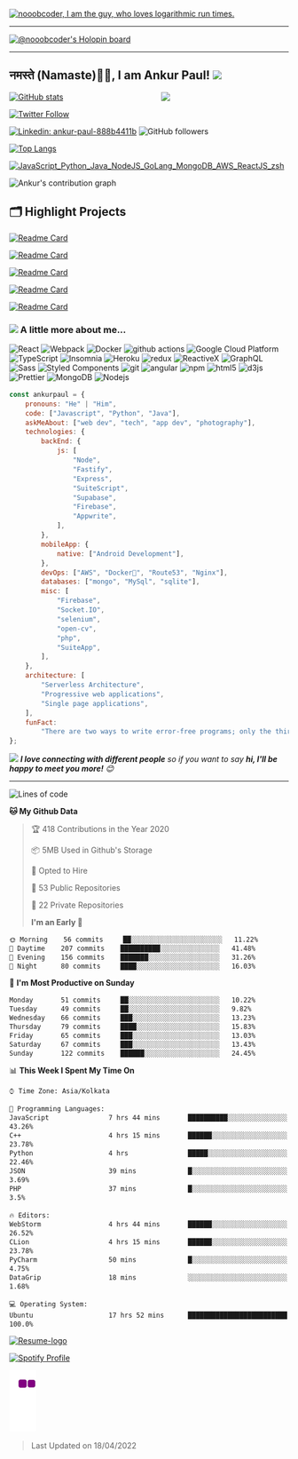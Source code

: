 [![nooobcoder, I am the guy, who loves logarithmic run times.](https://pimp-my-readme.webapp.io/pimp-my-readme/wavy-banner?subtitle=I%20am%20the%20guy%2C%20who%20loves%20logarithmic%20run%20times.&title=nooobcoder)]()

---

[![@nooobcoder's Holopin board](https://holopin.io/api/user/board?user=nooobcoder)](https://holopin.io/@nooobcoder)

---

<h2>नमस्ते (Namaste)🙏🏻, I am Ankur Paul! <img src="https://media.giphy.com/media/12oufCB0MyZ1Go/giphy.gif" width="50"></h2>

<img align='right' src="https://media.giphy.com/media/M9gbBd9nbDrOTu1Mqx/giphy.gif" width="230">

[![GitHub stats](https://github-readme-stats.vercel.app/api?username=nooobcoder&show_icons=true&count_private=true&theme=shades-of-purple)](https://github.com/nooobcoder/github-readme-stats)

[![Twitter Follow](https://img.shields.io/twitter/url/https/twitter.com/cloudposse.svg?style=social&label=Follow%20%40ankurpauldotdev)](https://twitter.com/ankurpauldotdev)

[![Linkedin: ankur-paul-888b4411b](https://img.shields.io/badge/-Ankur%20Paul-blue?style=flat-square&logo=Linkedin&logoColor=white&link=https://www.linkedin.com/in/ankur-paul-888b4411b/)](https://www.linkedin.com/in/ankur-paul-888b4411b/)
![GitHub followers](https://img.shields.io/github/followers/nooobcoder?label=Follow&style=social)

[![Top Langs](https://github-readme-stats.vercel.app/api/top-langs/?username=nooobcoder&layout=compact&theme=radical)](https://github.com/nooobcoder/)

[![JavaScript_Python_Java_NodeJS_GoLang_MongoDB_AWS_ReactJS_zsh](https://pimp-my-readme.webapp.io/pimp-my-readme/technology?technology=JavaScript_Golang_Python_Java_NodeJS_GoLang_MongoDB_AWS_ReactJS_zsh)]()

![Ankur's contribution graph](https://activity-graph.herokuapp.com/graph?username=nooobcoder&hide_border=true&bg_color=0D1117&color=58A6FF&line=58A6FF&point=1F6FEB&area=true&custom_title=Contribution%20Graph)

## 🗂️ Highlight Projects

[![Readme Card](https://github-readme-stats.vercel.app/api/pin/?username=nooobcoder&repo=CoWinTracker&theme=shades-of-purple)](https://github.com/nooobcoder/CoWinTracker)

[![Readme Card](https://github-readme-stats.vercel.app/api/pin/?username=nooobcoder&repo=HighRadiusTraining&theme=shades-of-purple)](https://github.com/nooobcoder/HighRadiusTraining/)

[![Readme Card](https://github-readme-stats.vercel.app/api/pin/?username=nooobcoder&repo=ReactJSCourseUpdate&theme=shades-of-purple)](https://github.com/nooobcoder/ReactJSCourseUpdate)

[![Readme Card](https://github-readme-stats.vercel.app/api/pin/?username=nooobcoder&repo=LPUProductBasedPathwayTest&theme=shades-of-purple)](https://github.com/nooobcoder/LPUProductBasedPathwayTest)

[![Readme Card](https://github-readme-stats.vercel.app/api/pin/?username=nooobcoder&repo=upGradAssignment&theme=shades-of-purple)](https://github.com/nooobcoder/upGradAssignment)

### <img src="https://media.giphy.com/media/VgCDAzcKvsR6OM0uWg/giphy.gif" width="50"> A little more about me...

<p>
  <img alt="React" src="https://img.shields.io/badge/-React-45b8d8?style=flat-square&logo=react&logoColor=white" />
  <img alt="Webpack" src="https://img.shields.io/badge/-Webpack-8DD6F9?style=flat-square&logo=webpack&logoColor=white" /> 
  <img alt="Docker" src="https://img.shields.io/badge/-Docker-46a2f1?style=flat-square&logo=docker&logoColor=white" />
  <img alt="github actions" src="https://img.shields.io/badge/-Github_Actions-2088FF?style=flat-square&logo=github-actions&logoColor=white" />
  <img alt="Google Cloud Platform" src="https://img.shields.io/badge/-Google_Cloud_Platform-1a73e8?style=flat-square&logo=google-cloud&logoColor=white" />
  <img alt="TypeScript" src="https://img.shields.io/badge/-TypeScript-007ACC?style=flat-square&logo=typescript&logoColor=white" />
  <img alt="Insomnia" src="https://img.shields.io/badge/-Insomnia-5849BE?style=flat-square&logo=insomnia&logoColor=white" />
  <img alt="Heroku" src="https://img.shields.io/badge/-Heroku-430098?style=flat-square&logo=heroku&logoColor=white" />
  <img alt="redux" src="https://img.shields.io/badge/-Redux-764ABC?style=flat-square&logo=redux&logoColor=white" />
  <img alt="ReactiveX" src="https://img.shields.io/badge/-RxJs-B7178C?style=flat-square&logo=reactivex&logoColor=white" />
  <img alt="GraphQL" src="https://img.shields.io/badge/-GraphQL-E10098?style=flat-square&logo=graphql&logoColor=white" />
  <img alt="Sass" src="https://img.shields.io/badge/-Sass-CC6699?style=flat-square&logo=sass&logoColor=white" />
  <img alt="Styled Components" src="https://img.shields.io/badge/-Styled_Components-db7092?style=flat-square&logo=styled-components&logoColor=white" />
  <img alt="git" src="https://img.shields.io/badge/-Git-F05032?style=flat-square&logo=git&logoColor=white" />
  <img alt="angular" src="https://img.shields.io/badge/-Angular-DD0031?style=flat-square&logo=angular&logoColor=white" />
  <img alt="npm" src="https://img.shields.io/badge/-NPM-CB3837?style=flat-square&logo=npm&logoColor=white" />
  <img alt="html5" src="https://img.shields.io/badge/-HTML5-E34F26?style=flat-square&logo=html5&logoColor=white" />
  <img alt="d3js" src="https://img.shields.io/badge/-D3.js-F9A03C?style=flat-square&logo=d3.js&logoColor=white" />
  <img alt="Prettier" src="https://img.shields.io/badge/-Prettier-F7B93E?style=flat-square&logo=prettier&logoColor=white" />
  <img alt="MongoDB" src="https://img.shields.io/badge/-MongoDB-13aa52?style=flat-square&logo=mongodb&logoColor=white" />
  <img alt="Nodejs" src="https://img.shields.io/badge/-Nodejs-43853d?style=flat-square&logo=Node.js&logoColor=white" />
</p>

```javascript
const ankurpaul = {
	pronouns: "He" | "Him",
	code: ["Javascript", "Python", "Java"],
	askMeAbout: ["web dev", "tech", "app dev", "photography"],
	technologies: {
		backEnd: {
			js: [
				"Node",
				"Fastify",
				"Express",
				"SuiteScript",
				"Supabase",
				"Firebase",
				"Appwrite",
			],
		},
		mobileApp: {
			native: ["Android Development"],
		},
		devOps: ["AWS", "Docker🐳", "Route53", "Nginx"],
		databases: ["mongo", "MySql", "sqlite"],
		misc: [
			"Firebase",
			"Socket.IO",
			"selenium",
			"open-cv",
			"php",
			"SuiteApp",
		],
	},
	architecture: [
		"Serverless Architecture",
		"Progressive web applications",
		"Single page applications",
	],
	funFact:
		"There are two ways to write error-free programs; only the third one works 😲",
};
```

<img src="https://media.giphy.com/media/LnQjpWaON8nhr21vNW/giphy.gif" width="60"> <em><b>I love connecting with different people</b> so if you want to say <b>hi, I'll be happy to meet you more!</b> 😊</em>

---

![Lines of code](https://img.shields.io/badge/From%20Hello%20World%20I%27ve%20Written-1.5%20million%20lines%20of%20code-blue)

**🐱 My Github Data**

> 🏆 418 Contributions in the Year 2020
>
> 📦 5MB Used in Github's Storage
>
> 💼 Opted to Hire
>
> 📜 53 Public Repositories
>
> 🔑 22 Private Repositories
>
> **I'm an Early 🐤**

```text
🌞 Morning    56 commits     ██░░░░░░░░░░░░░░░░░░░░░░░   11.22%
🌆 Daytime    207 commits    ██████████░░░░░░░░░░░░░░░   41.48%
🌃 Evening    156 commits    ███████░░░░░░░░░░░░░░░░░░   31.26%
🌙 Night      80 commits     ████░░░░░░░░░░░░░░░░░░░░░   16.03%

```

📅 **I'm Most Productive on Sunday**

```text
Monday       51 commits     ██░░░░░░░░░░░░░░░░░░░░░░░   10.22%
Tuesday      49 commits     ██░░░░░░░░░░░░░░░░░░░░░░░   9.82%
Wednesday    66 commits     ███░░░░░░░░░░░░░░░░░░░░░░   13.23%
Thursday     79 commits     ████░░░░░░░░░░░░░░░░░░░░░   15.83%
Friday       65 commits     ███░░░░░░░░░░░░░░░░░░░░░░   13.03%
Saturday     67 commits     ███░░░░░░░░░░░░░░░░░░░░░░   13.43%
Sunday       122 commits    ██████░░░░░░░░░░░░░░░░░░░   24.45%
```

📊 **This Week I Spent My Time On**

```text
⌚︎ Time Zone: Asia/Kolkata

💬 Programming Languages:
JavaScript               7 hrs 44 mins       ██████████░░░░░░░░░░░░░░░   43.26%
C++                      4 hrs 15 mins       ██████░░░░░░░░░░░░░░░░░░░   23.78%
Python                   4 hrs               █████░░░░░░░░░░░░░░░░░░░░   22.46%
JSON                     39 mins             █░░░░░░░░░░░░░░░░░░░░░░░░   3.69%
PHP                      37 mins             █░░░░░░░░░░░░░░░░░░░░░░░░   3.5%

🔥 Editors:
WebStorm                 4 hrs 44 mins       ██████░░░░░░░░░░░░░░░░░░░   26.52%
CLion                    4 hrs 15 mins       ██████░░░░░░░░░░░░░░░░░░░   23.78%
PyCharm                  50 mins             █░░░░░░░░░░░░░░░░░░░░░░░░   4.75%
DataGrip                 18 mins             ░░░░░░░░░░░░░░░░░░░░░░░░░   1.68%

💻 Operating System:
Ubuntu                   17 hrs 52 mins      █████████████████████████   100.0%
```

[![Resume-logo](https://pixelartmaker-data-78746291193.nyc3.digitaloceanspaces.com/image/1e4ed6ace0977ce.png)](https://resumebucket-nooobcoder.s3.ap-south-1.amazonaws.com/Ankur+Paul+CV+Latest.pdf)

[![Spotify Profile](https://spotify-github-profile.vercel.app/api/view?uid=31aqzbpl3gugod2ky5ngvvps2xdi&cover_image=true&theme=default)](https://open.spotify.com/user/31aqzbpl3gugod2ky5ngvvps2xdi)

![Contribution Eat Up](https://github.com/nooobcoder/nooobcoder/blob/output/github-contribution-grid-snake.gif)

> Last Updated on 18/04/2022
